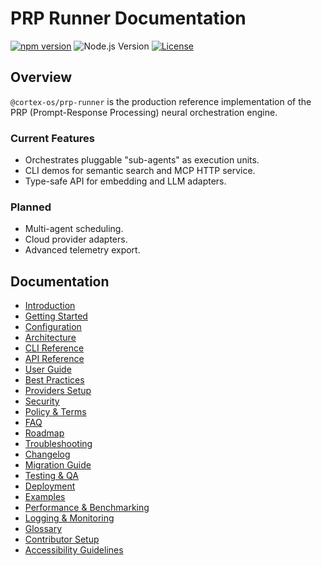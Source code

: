 # PRP Runner Documentation

[![npm version](https://img.shields.io/npm/v/@cortex-os/prp-runner)](https://www.npmjs.com/package/@cortex-os/prp-runner)
![Node.js Version](https://img.shields.io/badge/node-%3E=18-green)
[![License](https://img.shields.io/badge/license-Apache%202.0-blue)](../../LICENSE)

## Overview

`@cortex-os/prp-runner` is the production reference implementation of the PRP (Prompt-Response Processing) neural orchestration engine.

### Current Features
- Orchestrates pluggable "sub-agents" as execution units.
- CLI demos for semantic search and MCP HTTP service.
- Type-safe API for embedding and LLM adapters.

### Planned
- Multi-agent scheduling.
- Cloud provider adapters.
- Advanced telemetry export.

## Documentation

- [Introduction](./introduction.md)
- [Getting Started](./getting-started.md)
- [Configuration](./configuration.md)
- [Architecture](./architecture.md)
- [CLI Reference](./cli-reference.md)
- [API Reference](./api-reference.md)
- [User Guide](./user-guide.md)
- [Best Practices](./best-practices.md)
- [Providers Setup](./providers-setup.md)
- [Security](./security.md)
- [Policy & Terms](./policy-terms.md)
- [FAQ](./faq.md)
- [Roadmap](./roadmap.md)
- [Troubleshooting](./troubleshooting.md)
- [Changelog](./changelog.md)
- [Migration Guide](./migration-guide.md)
- [Testing & QA](./testing-qa.md)
- [Deployment](./deployment.md)
- [Examples](./examples.md)
- [Performance & Benchmarking](./performance-benchmarking.md)
- [Logging & Monitoring](./logging-monitoring.md)
- [Glossary](./glossary.md)
- [Contributor Setup](./contributor-setup.md)
- [Accessibility Guidelines](./accessibility-guidelines.md)
